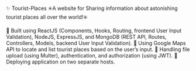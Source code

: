 ✨ Tourist-Places
✳️A website for Sharing information about astonishing tourist places all over the world!✳️

📍 Built using ReactJS (Components, Hooks, Routing, frontend User Input Validation), NodeJS, ExpressJS, and MongoDB (REST API, Routes, Controllers,
Models, backend User Input Validation).
📍 Using Google Maps API to locate and list tourist places based on the user’s input.
📍 Handling file upload (using Multer), authentication, and authorization (using JWT).
📍 Deploying application on two separate hosts.

